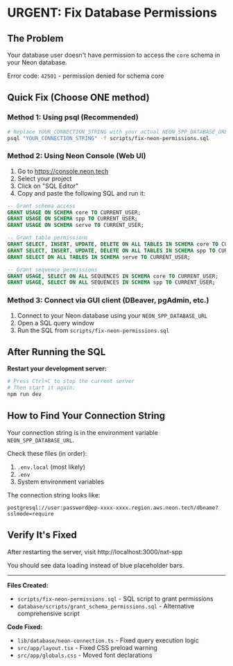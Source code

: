 # URGENT: Fix Database Permissions

## The Problem
Your database user doesn't have permission to access the `core` schema in your Neon database.

Error code: `42501` - permission denied for schema core

## Quick Fix (Choose ONE method)

### Method 1: Using psql (Recommended)

```bash
# Replace YOUR_CONNECTION_STRING with your actual NEON_SPP_DATABASE_URL
psql "YOUR_CONNECTION_STRING" -f scripts/fix-neon-permissions.sql
```

### Method 2: Using Neon Console (Web UI)

1. Go to https://console.neon.tech
2. Select your project
3. Click on "SQL Editor"
4. Copy and paste the following SQL and run it:

```sql
-- Grant schema access
GRANT USAGE ON SCHEMA core TO CURRENT_USER;
GRANT USAGE ON SCHEMA spp TO CURRENT_USER;
GRANT USAGE ON SCHEMA serve TO CURRENT_USER;

-- Grant table permissions
GRANT SELECT, INSERT, UPDATE, DELETE ON ALL TABLES IN SCHEMA core TO CURRENT_USER;
GRANT SELECT, INSERT, UPDATE, DELETE ON ALL TABLES IN SCHEMA spp TO CURRENT_USER;
GRANT SELECT ON ALL TABLES IN SCHEMA serve TO CURRENT_USER;

-- Grant sequence permissions
GRANT USAGE, SELECT ON ALL SEQUENCES IN SCHEMA core TO CURRENT_USER;
GRANT USAGE, SELECT ON ALL SEQUENCES IN SCHEMA spp TO CURRENT_USER;
```

### Method 3: Connect via GUI client (DBeaver, pgAdmin, etc.)

1. Connect to your Neon database using your `NEON_SPP_DATABASE_URL`
2. Open a SQL query window
3. Run the SQL from `scripts/fix-neon-permissions.sql`

## After Running the SQL

**Restart your development server:**

```bash
# Press Ctrl+C to stop the current server
# Then start it again:
npm run dev
```

## How to Find Your Connection String

Your connection string is in the environment variable `NEON_SPP_DATABASE_URL`.

Check these files (in order):
1. `.env.local` (most likely)
2. `.env`
3. System environment variables

The connection string looks like:
```
postgresql://user:password@ep-xxxx-xxxx.region.aws.neon.tech/dbname?sslmode=require
```

## Verify It's Fixed

After restarting the server, visit http://localhost:3000/nxt-spp

You should see data loading instead of blue placeholder bars.

---

**Files Created:**
- `scripts/fix-neon-permissions.sql` - SQL script to grant permissions
- `database/scripts/grant_schema_permissions.sql` - Alternative comprehensive script

**Code Fixed:**
- `lib/database/neon-connection.ts` - Fixed query execution logic
- `src/app/layout.tsx` - Fixed CSS preload warning
- `src/app/globals.css` - Moved font declarations

